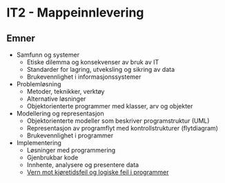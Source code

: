 # IT2 - Mappeinnlevering

## Emner

- Samfunn og systemer
    - Etiske dilemma og konsekvenser av bruk av IT
    - Standarder for lagring, utveksling og sikring av data
    - Brukevennlighet i informasjonssystemer
- Problemløsning
    - Metoder, teknikker, verktøy
    - Alternative løsninger
    - Objektorienterte programmer med klasser, arv og objekter
- Modellering og representasjon
    - Objektorienterte modeller som beskriver programstruktur (UML)
    - Representasjon av programflyt med kontrollstrukturer (flytdiagram)
    - Brukevennlighet i programmer
- Implementering
    - Løsninger med programmering
    - Gjenbrukbar kode
    - Innhente, analysere og presentere data
    - [Vern mot kjøretidsfeil og logiske feil i programmer](./Implementering/feilhaandtering.md)
